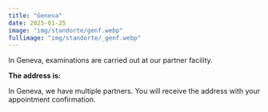 ```yaml
---
title: "Geneva"
date: 2025-01-25
image: "img/standorte/genf.webp"
fullimage: "img/standorte/_genf.webp"
---
```

In Geneva, examinations are carried out at our partner facility.

**The address is:**

In Geneva, we have multiple partners. You will receive the address with your appointment confirmation.
